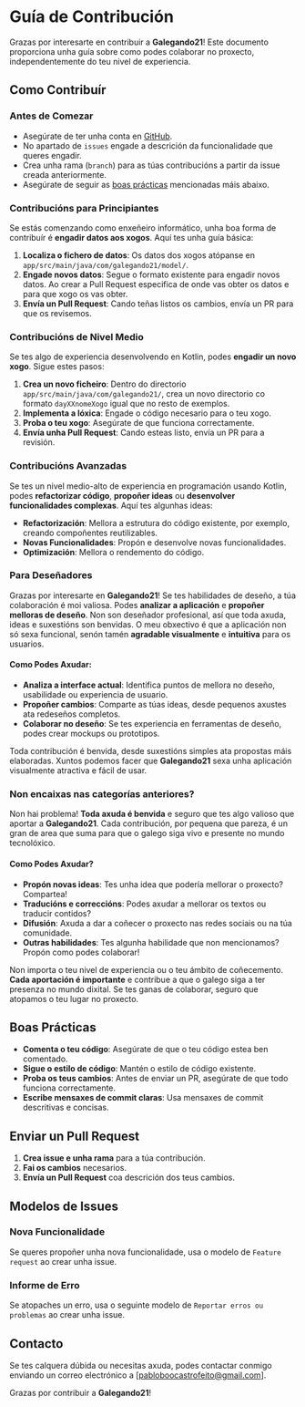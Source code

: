 # Guía de Contribución

Grazas por interesarte en contribuir a **Galegando21**! Este documento proporciona unha guía sobre como podes colaborar no proxecto, independentemente do teu nivel de experiencia.

## Como Contribuír

### Antes de Comezar

- Asegúrate de ter unha conta en [GitHub](https://github.com).
- No apartado de `issues` engade a descrición da funcionalidade que queres engadir.
- Crea unha rama (`branch`) para as túas contribucións a partir da issue creada anteriormente.
- Asegúrate de seguir as [boas prácticas](#boas-prácticas) mencionadas máis abaixo.

### Contribucións para Principiantes

Se estás comenzando como enxeñeiro informático, unha boa forma de contribuír é **engadir datos aos xogos**. Aquí tes unha guía básica:

1. **Localiza o fichero de datos**: Os datos dos xogos atópanse en `app/src/main/java/com/galegando21/model/`.
2. **Engade novos datos**: Segue o formato existente para engadir novos datos. Ao crear a Pull Request especifica de onde vas obter os datos e para que xogo os vas obter.
3. **Envía un Pull Request**: Cando teñas listos os cambios, envía un PR para que os revisemos.

### Contribucións de Nivel Medio

Se tes algo de experiencia desenvolvendo en Kotlin, podes **engadir un novo xogo**. Sigue estes pasos:

1. **Crea un novo ficheiro**: Dentro do directorio `app/src/main/java/com/galegando21/`, crea un novo directorio co formato `dayXXnomeXogo` igual que no resto de exemplos.
2. **Implementa a lóxica**: Engade o código necesario para o teu xogo.
3. **Proba o teu xogo**: Asegúrate de que funciona correctamente.
4. **Envía unha Pull Request**: Cando esteas listo, envía un PR para a revisión.

### Contribucións Avanzadas

Se tes un nivel medio-alto de experiencia en programación usando Kotlin, podes **refactorizar código**, **propoñer ideas** ou **desenvolver funcionalidades complexas**. Aquí tes algunhas ideas:

- **Refactorización**: Mellora a estrutura do código existente, por exemplo, creando compoñentes reutilizables.
- **Novas Funcionalidades**: Propón e desenvolve novas funcionalidades.
- **Optimización**: Mellora o rendemento do código.

### Para Deseñadores

Grazas por interesarte en **Galegando21**! Se tes habilidades de deseño, a túa colaboración é moi valiosa. Podes **analizar a aplicación** e **propoñer melloras de deseño**. Non son deseñador profesional, así que toda axuda, ideas e suxestións son benvidas. O meu obxectivo é que a aplicación non só sexa funcional, senón tamén **agradable visualmente** e **intuitiva** para os usuarios.

#### Como Podes Axudar:
- **Analiza a interface actual**: Identifica puntos de mellora no deseño, usabilidade ou experiencia de usuario.
- **Propoñer cambios**: Comparte as túas ideas, desde pequenos axustes ata redeseños completos.
- **Colaborar no deseño**: Se tes experiencia en ferramentas de deseño, podes crear mockups ou prototipos.

Toda contribución é benvida, desde suxestións simples ata propostas máis elaboradas. Xuntos podemos facer que **Galegando21** sexa unha aplicación visualmente atractiva e fácil de usar.

### Non encaixas nas categorías anteriores?

Non hai problema! **Toda axuda é benvida** e seguro que tes algo valioso que aportar a **Galegando21**. Cada contribución, por pequena que pareza, é un gran de area que suma para que o galego siga vivo e presente no mundo tecnolóxico.

#### Como Podes Axudar?
- **Propón novas ideas**: Tes unha idea que podería mellorar o proxecto? Compartea!
- **Traducións e correccións**: Podes axudar a mellorar os textos ou traducir contidos?
- **Difusión**: Axuda a dar a coñecer o proxecto nas redes sociais ou na túa comunidade.
- **Outras habilidades**: Tes algunha habilidade que non mencionamos? Propón como podes colaborar!

Non importa o teu nivel de experiencia ou o teu ámbito de coñecemento. **Cada aportación é importante** e contribue a que o galego siga a ter presenza no mundo dixital. Se tes ganas de colaborar, seguro que atopamos o teu lugar no proxecto.

## Boas Prácticas

- **Comenta o teu código**: Asegúrate de que o teu código estea ben comentado.
- **Sigue o estilo de código**: Mantén o estilo de código existente.
- **Proba os teus cambios**: Antes de enviar un PR, asegúrate de que todo funciona correctamente.
- **Escribe mensaxes de commit claras**: Usa mensaxes de commit descritivas e concisas.

## Enviar un Pull Request

1. **Crea issue e unha rama** para a túa contribución.
3. **Fai os cambios** necesarios.
4. **Envía un Pull Request** coa descrición dos teus cambios.

## Modelos de Issues

### Nova Funcionalidade

Se queres propoñer unha nova funcionalidade, usa o modelo de `Feature request` ao crear unha issue.

### Informe de Erro

Se atopaches un erro, usa o seguinte modelo de `Reportar erros ou problemas` ao crear unha issue.

## Contacto

Se tes calquera dúbida ou necesitas axuda, podes contactar conmigo enviando un correo electrónico a [pabloboocastrofeito@gmail.com].

Grazas por contribuir a **Galegando21**!
